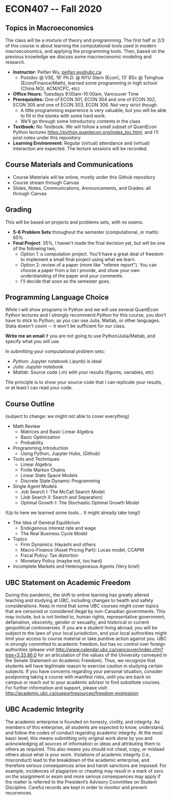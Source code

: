 # ECON407 -- Fall 2020

## Topics in Macroeconomics
The class will be a mixture of theory and programming. The first half or 2/3 of this course is about learning the computational tools used in modern macroeconomics, and applying the programming tools. Then, based on the previous knowledge we discuss some macroeconomic modeling and research.

- **Instructor:** Peifan Wu, peifan.wu@ubc.ca
  - Postdoc @ VSE, 19' Ph.D. @ NYU Stern (Econ), 13' BSc @ Tsinghua (Econ/Finance/Math), learned some programming in high school (China NOI, ACM/ICPC, etc)
- **Office Hours:** Tuesdays 9:00am-10:00am, Vancouver Time
- **Prerequisites:** One of ECON 301, ECON 304 and one of ECON 302, ECON 305 and one of ECON 303, ECON 306. Not very strict though.
  - A little programming experience is very valuable, but you will be able to fill in the blanks with some hard work.
  - We'll go through some introductory contents in the class
- **Textbook:** No Textbook. We will follow a small subset of QuantEcon Python lectures https://python.quantecon.org/index_toc.html, and I'll post notes under this repository
- **Learning Environment:** Regular (virtual) attendance and (virtual) interaction are expected. The lecture sessions will be recorded.

## Course Materials and Communications
- Course Materials will be online, mostly under this Github repository
- Course stream through Canvas
- Slides, Notes, Communications, Announcements, and Grades: all through Canvas

## Grading
This will be based on projects and problems sets, *with no exams*.
- **5-6 Problem Sets** throughout the semester (computational, or math): 65%
- **Final Project**: 35%, I haven't made the final decision yet, but will be one of the following two,
  - Option 1: a computation project. You'll have a great deal of freedom to implement a small final project using what we learn.
  - Option 2: review of a paper (more like "referee report"). You can choose a paper from a list I provide, and show your own understanding of the paper and your comments.
  - I'll decide that soon as the semester goes.

## Programming Language Choice
While I will show programs in Python and we will use several QuantEcon Python lectures and I *strongly* recommend Python for this course, you don't have to stick to Python, as you can use Julia, Matlab, or other languages. Stata doesn't count -- it won't be sufficient for our class.

**Write me an email** if you are not going to use Python/Julia/Matlab, and specify what you will use.

In submitting your computational problem sets:
- *Python*: Jupyter notebook (.ipynb) is ideal
- *Julia*: Jupyter notebook
- *Matlab*: Source code (.m) with your results (figures, variables, etc)

The principle is to show your source code that I can replicate your results, or at least I can read your code.

## Course Outline
(subject to change: we might not able to cover everything)
- Math Review
  - Matrices and Basic Linear Algebra
  - Basic Optimization
  - Probability
- Programming Introduction
  - Using Python, Jupyter Hubs, (Github)
- Tools and Techniques
  - Linear Algebra
  - Finite Markov Chains
  - Linear State Space Models
  - Discrete State Dynamic Programming
- Single Agent Models
  - Job Search I: The McCall Search Model
  - (Job Search II: Search and Separation)
  - Optimal Growth I: The Stochastic Optimal Growth Model

(Up to here we learned some tools... It might already take long!)
- The Idea of General Equilibrium
  - Endogenous interest rate and wage
  - The Real Business Cycle Model
- Topics
  - Firm Dynamics: Hayashi and others
  - Macro-Finance (Asset Pricing Part): Lucas model, CCAPM
  - Fiscal Policy: Tax distortion
  - Monetary Policy (maybe not, too hard)
- Incomplete Markets and Heterogeneous Agents (Very brief)

## UBC Statement on Academic Freedom
During this pandemic, the shift to online learning has greatly altered teaching and studying at UBC,
including changes to health and safety considerations. Keep in mind that some UBC courses might cover
topics that are censored or considered illegal by non-Canadian governments. This may include, but is not
limited to, human rights, representative government, defamation, obscenity, gender or sexuality, and
historical or current geopolitical controversies. If you are a student living abroad, you will be subject to the
laws of your local jurisdiction, and your local authorities might limit your access to course material or take
punitive action against you. UBC is strongly committed to academic freedom, but has no control over
foreign authorities (please visit http://www.calendar.ubc.ca/vancouver/index.cfm?tree=3,33,86,0 for an
articulation of the values of the University conveyed in the Senate Statement on Academic Freedom).
Thus, we recognize that students will have legitimate reason to exercise caution in studying certain
subjects. If you have concerns regarding your personal situation, consider postponing taking a course
with manifest risks, until you are back on campus or reach out to your academic advisor to find substitute
courses. For further information and support, please visit: http://academic.ubc.ca/supportresources/freedom-expression

## UBC Academic Integrity
The academic enterprise is founded on honesty, civility, and integrity. As members of this
enterprise, all students are expected to know, understand, and follow the codes of conduct
regarding academic integrity. At the most basic level, this means submitting only original
work done by you and acknowledging all sources of information or ideas and attributing
them to others as required. This also means you should not cheat, copy, or mislead others
about what is your work. Violations of academic integrity (i.e., misconduct) lead to the
breakdown of the academic enterprise, and therefore serious consequences arise and harsh
sanctions are imposed. For example, incidences of plagiarism or cheating may result in a
mark of zero on the assignment or exam and more serious consequences may apply if the
matter is referred to the President’s Advisory Committee on Student Discipline. Careful
records are kept in order to monitor and prevent recurrences.
